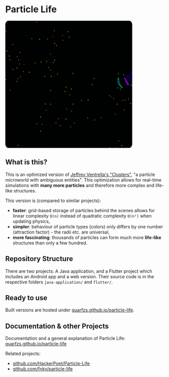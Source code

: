 # Particle Life

![Particle Life](https://raw.githubusercontent.com/quarfzs/particle-life/master/docs/assets/demo.gif)

## What is this?

This is an optimized version of [Jeffrey Ventrella's "Clusters"](http://www.ventrella.com/Clusters/), "a particle microworld with ambiguous entities".
This optimization allows for real-time simulations with **many more particles** and therefore more complex and life-like structures.

This version is (compared to similar projects):
- **faster**: grid-based storage of particles behind the scenes allows for linear complexity `O(n)` instead of quadratic complexity `O(n²)` when updating physics,
- **simpler**: behaviour of particle types (colors) only differs by one number (attraction factor) - the radii etc. are universal,
- **more fascinating**: thousands of particles can form much more **life-like** structures than only a few hundred.

## Repository Structure

There are two projects: A Java application, and a Flutter project which includes an Android app and a web version.
Their source code is in the respective folders `java-application/` and `flutter/`.

## Ready to use

Built versions are hosted under [quarfzs.github.io/particle-life](https://quarfzs.github.io/particle-life).

## Documentation & other Projects

Documentation and a general explanation of Particle Life:<br>
[quarfzs.github.io/particle-life](https://quarfzs.github.io/particle-life)

Related projects:

- [github.com/HackerPoet/Particle-Life](https://github.com/HackerPoet/Particle-Life)
- [github.com/fnky/particle-life](https://github.com/fnky/particle-life)

